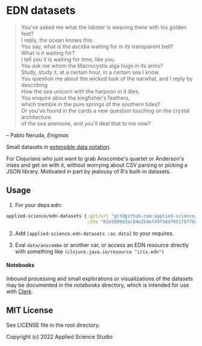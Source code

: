 # EDN datasets

>You've asked me what the lobster is weaving there with his golden feet?<br/>
>I reply, the ocean knows this.<br/>
>You say, what is the ascidia waiting for in its transparent bell?<br/>
>What is it waiting for?<br/>
>I tell you it is waiting for time, like you.<br/>
>You ask me whom the Macrocystis alga hugs in its arms?<br/>
>Study, study it, at a certain hour, in a certain sea I know.<br/>
>You question me about the wicked tusk of the narwhal, and I reply by describing<br/>
>How the sea unicorn with the harpoon in it dies.<br/>
>You enquire about the kingfisher's feathers,<br/>
>which tremble in the pure springs of the southern tides?<br/>
>Or you've found in the cards a new question touching on the crystal architecture<br/>
>of the sea anemone, and you'll deal that to me now?<br/>

– Pablo Neruda, _Enigmas_

Small datasets in [extensible data notation](https://github.com/edn-format/edn).

For Clojurians who just want to grab Anscombe's quartet or Anderson's irises and get on with it, without worrying about CSV parsing or picking a JSON library. Motivated in part by jealousy of R‘s built-in datasets.



## Usage
1. For your deps.edn:

```clojure
applied-science/edn-datasets {:git/url "git@github.com:applied-science/edn-datasets.git"
                              :sha "02e5809d3ac84e254ef49f56d7051fb776a8c889"}
```

2. Add `[applied-science.edn-datasets :as data]` to your requires.

3. Eval `data/anscombe` or another var, or access an EDN resource directly with something like `(clojure.java.io/resource "iris.edn")`


#### Notebooks
Inbound processing and small explorations or visualizations of the datasets may be documented in the *notebooks* directory, which is intended for use with [Clerk](https://github.com/nextjournal/clerk/).



## MIT License
See LICENSE file in the root directory.

Copyright (c) 2022 Applied Science Studio

